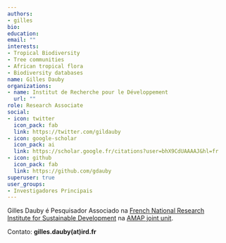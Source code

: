 ```yaml
---
authors:
- gilles
bio: 
education:
email: ""
interests:
- Tropical Biodiversity
- Tree communities
- African tropical flora
- Biodiversity databases
name: Gilles Dauby
organizations:
- name: Institut de Recherche pour le Développement
  url: ""
role: Research Associate
social:
- icon: twitter
  icon_pack: fab
  link: https://twitter.com/gildauby
- icon: google-scholar
  icon_pack: ai
  link: https://scholar.google.fr/citations?user=bhX9CdUAAAAJ&hl=fr
- icon: github
  icon_pack: fab
  link: https://github.com/gdauby
superuser: true
user_groups:
- Investigadores Principais
---
```


Gilles Dauby é Pesquisador Associado na [French National Research Institute for Sustainable Development](https://en.ird.fr/) na [AMAP joint unit](http://amap.cirad.fr/en/index.php).


Contato: **gilles.dauby(at)ird.fr**
